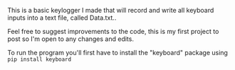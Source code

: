 This is a basic keylogger I made that will record and write all keyboard inputs into a text file, called Data.txt..

Feel free to suggest improvements to the code, this is my first project to post so I'm open to any changes and edits.

To run the program you'll first have to install the "keyboard" package using `pip install keyboard`
